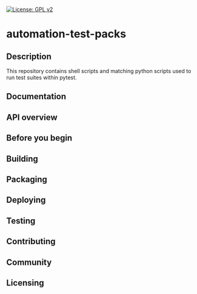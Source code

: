 [![License: GPL v2](https://img.shields.io/badge/License-GPL%20v2-blue.svg)](https://img.shields.io/badge/License-GPL%20v2-blue.svg)
# automation-test-packs
## Description
This repository contains shell scripts and matching python scripts used to run test suites within pytest.
## Documentation
## API overview
## Before you begin
## Building
## Packaging
## Deploying
## Testing
## Contributing
## Community 
## Licensing
